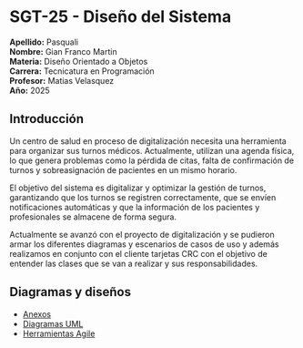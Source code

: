 # SGT-25 - Diseño del Sistema #

**Apellido:** Pasquali <br>
**Nombre:** Gian Franco Martin <br>
**Materia:** Diseño Orientado a Objetos <br>
**Carrera:** Tecnicatura en Programación <br>
**Profesor:** Matias Velasquez <br>
**Año:** 2025 <br>

## Introducción ##
Un centro de salud en proceso de digitalización necesita una herramienta para organizar sus turnos médicos. Actualmente, utilizan una agenda física, lo que genera problemas como la pérdida de citas, falta de confirmación de turnos y sobreasignación de pacientes en un mismo horario.

El objetivo del sistema es digitalizar y optimizar la gestión de turnos, garantizando que los turnos se registren correctamente, que se envíen notificaciones automáticas y que la información de los pacientes y profesionales se almacene de forma segura.

Actualmente se avanzó con el proyecto de digitalización y se pudieron armar los diferentes diagramas y escenarios de casos de uso y además realizamos en conjunto con el cliente tarjetas CRC con el objetivo de entender las clases que se van a realizar y sus responsabilidades.

## Diagramas y diseños ##
+ [Anexos](anexos.md)
+ [Diagramas UML](diagramasUML.md)
+ [Herramientas Agile](herramientas_agile.md)

